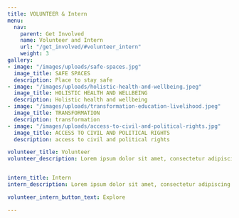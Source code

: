 ```yaml
---
title: VOLUNTEER & Intern 
menu:
  nav:
    parent: Get Involved
    name: Volunteer and Intern
    url: "/get_involved/#volunteer_intern"
    weight: 3
gallery:
- image: "/images/uploads/safe-spaces.jpg"
  image_title: SAFE SPACES
  description: Place to stay safe
- image: "/images/uploads/holistic-health-and-wellbeing.jpeg"
  image_title: HOLISTIC HEALTH AND WELLBEING
  description: Holistic health and wellbeing
- image: "/images/uploads/transformation-education-livelihood.jpeg"
  image_title: TRANSFORMATION
  description: transformation
- image: "/images/uploads/access-to-civil-and-political-rights.jpg"
  image_title: ACCESS TO CIVIL AND POLITICAL RIGHTS
  description: access to civil and political rights

volunteer_title: Volunteer
volunteer_description: Lorem ipsum dolor sit amet, consectetur adipiscing elit, sed do eiusmod tempor incididunt ut labore et dolore magna aliqua. Ut enim ad minim veniam, quis nostrud exercitation ullamco laboris nisi ut aliquip ex ea commodo consequat. Duis aute irure dolor in reprehenderit in voluptate velit esse cillum dolore eu fugiat nulla pariatur. Excepteur sint occaecat cupidatat non proident, sunt in culpa qui officia deserunt mollit anim id est laborum.


intern_title: Intern
intern_description: Lorem ipsum dolor sit amet, consectetur adipiscing elit, sed do eiusmod tempor incididunt ut labore et dolore magna aliqua. Ut enim ad minim veniam, quis nostrud exercitation ullamco laboris nisi ut aliquip ex ea commodo consequat. Duis aute irure dolor in reprehenderit in voluptate velit esse cillum dolore eu fugiat nulla pariatur. Excepteur sint occaecat cupidatat non proident, sunt in culpa qui officia deserunt mollit anim id est laborum.

volunteer_intern_button_text: Explore

---
```


